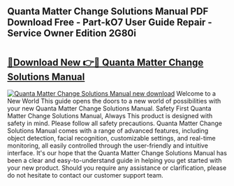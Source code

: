 ## Quanta Matter Change Solutions Manual PDF Download Free - Part-kO7 User Guide Repair - Service Owner Edition 2G80i

# <h2><a href="http://bc9239.oget.top/?id=Quanta+Matter+Change+Solutions+Manual">🔗Download New 👉🔴 Quanta Matter Change Solutions Manual</a></h2>

[![Quanta Matter Change Solutions Manual new download](https://i.imgur.com/5g1atiW.png)](http://bc9239.oget.top/?id=Quanta+Matter+Change+Solutions+Manual)
Welcome to a New World This guide opens the doors to a new world of possibilities with your new Quanta Matter Change Solutions Manual. Safety First Quanta Matter Change Solutions Manual, Always This product is designed with safety in mind. Please follow all safety precautions. Quanta Matter Change Solutions Manual comes with a range of advanced features, including object detection, facial recognition, customizable settings, and real-time monitoring, all easily controlled through the user-friendly and intuitive interface. It's our hope that the Quanta Matter Change Solutions Manual has been a clear and easy-to-understand guide in helping you get started with your new product. Should you require any assistance or clarification, please do not hesitate to contact our customer support team.
